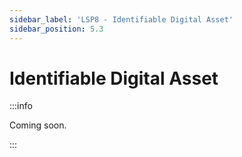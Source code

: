 ```yaml
---
sidebar_label: 'LSP8 - Identifiable Digital Asset'
sidebar_position: 5.3
---
```


# Identifiable Digital Asset

:::info

Coming soon.

:::
